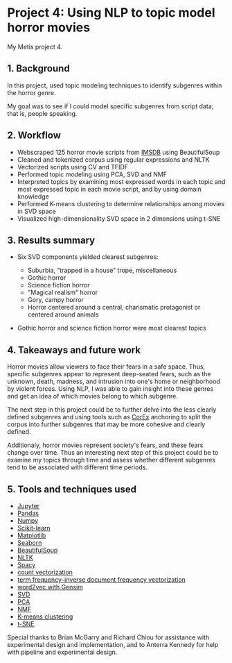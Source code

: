 # Project 4: Using NLP to topic model horror movies

My Metis project 4.

## 1. Background
In this project, used topic modeling techniques to identify subgenres within the horror genre.

My goal was to see if I could model specific subgenres from script data; that is, people speaking.

## 2. Workflow
- Webscraped 125 horror movie scripts from [IMSDB](https://www.imsdb.com/) using BeautifulSoup
- Cleaned and tokenized corpus using regular expressions and NLTK
- Vectorized scripts using CV and TFIDF
- Performed topic modeling using PCA, SVD and NMF
- Interpreted topics by examining most expressed words in each topic and most expressed topic in each movie script, and by using domain knowledge 
- Performed K-means clustering to determine relationships among movies in SVD space
- Visualized high-dimensionality SVD space in 2 dimensions using t-SNE

## 3. Results summary
- Six SVD components yielded clearest subgenres:
  - Suburbia, “trapped in a house” trope, miscellaneous
  - Gothic horror
  - Science fiction horror
  - "Magical realism" horror
  - Gory, campy horror
  - Horror centered around a central, charismatic protagonist or centered around animals
  
 - Gothic horror and science fiction horror were most clearest topics

## 4. Takeaways and future work
Horror movies allow viewers to face their fears in a safe space. Thus, specific subgenres appear to represent deep-seated fears, such as the unknown, death, madness, and intrusion into one's home or neighborhood by violent forces. Using NLP, I was able to gain insight into these genres and get an idea of which movies belong to which subgenre.

The next step in this project could be to further delve into the less clearly defined subgenres and using tools such as [CorEx](https://pypi.org/project/corextopic/) anchoring to split the corpus into further subgenres that may be more cohesive and clearly defined.

Additionaly, horror movies represent society's fears, and these fears change over time. Thus an interesting next step of this project could be to examine my topics through time and assess whether different subgenres tend to be associated with different time periods. 


## 5. Tools and techniques used
- [Jupyter](https://jupyter.org/)
- [Pandas](https://pandas.pydata.org/)
- [Numpy](https://numpy.org/)
- [Scikit-learn](https://scikit-learn.org/stable/)
- [Matplotlib](https://matplotlib.org/)
- [Seaborn](https://seaborn.pydata.org/index.html)
- [BeautifulSoup](https://www.crummy.com/software/BeautifulSoup/bs4/doc/)
- [NLTK](https://www.nltk.org/)
- [Spacy](https://spacy.io/)
- [count vectorization](https://scikit-learn.org/stable/modules/generated/sklearn.feature_extraction.text.CountVectorizer.html) 
- [term frequency–inverse document frequency vectorization](https://scikit-learn.org/stable/modules/generated/sklearn.feature_extraction.text.TfidfVectorizer.html)
- [word2vec with Gensim](https://radimrehurek.com/gensim/models/word2vec.html)
- [SVD](https://scikit-learn.org/stable/modules/generated/sklearn.decomposition.TruncatedSVD.html)
- [PCA](https://scikit-learn.org/stable/modules/generated/sklearn.decomposition.PCA.html)
- [NMF](https://scikit-learn.org/stable/modules/generated/sklearn.decomposition.NMF.html)
- [K-means clustering](https://scikit-learn.org/stable/modules/generated/sklearn.cluster.KMeans.html)
- [t-SNE](https://scikit-learn.org/stable/modules/generated/sklearn.manifold.TSNE.html)

Special thanks to Brian McGarry and Richard Chiou for assistance with experimental design and implementation, and to Anterra Kennedy for help with pipeline and experimental design.

